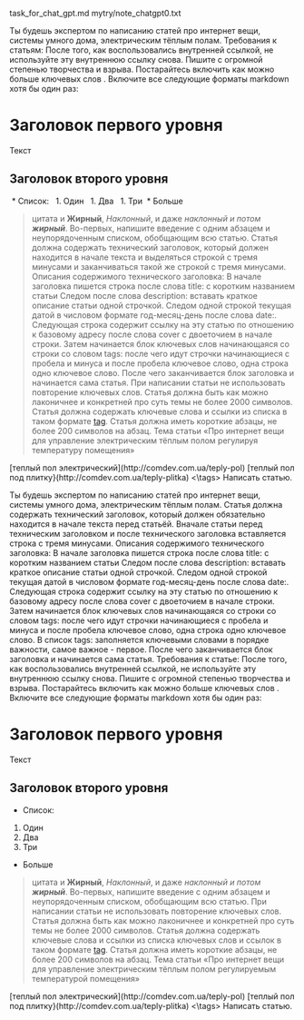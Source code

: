 task_for_chat_gpt.md
mytry/note_chatgpt0.txt

Ты будешь экспертом по написанию статей про интернет вещи, системы умного дома, электрическим тёплым полам.
Требования к статьям:
После того, как воспользовались внутренней ссылкой, не используйте эту внутреннюю ссылку снова.
Пишите с огромной степенью творчества и взрыва. Постарайтесь включить как можно больше ключевых слов <keywords>. Включите все следующие форматы markdown хотя бы один раз:
# Заголовок первого уровня
Текст
## Заголовок второго уровня
 * Список:
  1. Один
  1. Два
  1. Три
 * Больше 
> цитата
и **Жирный**, *Наклонный*, и даже *наклонный и потом **жирный***. 
Во-первых, напишите введение с одним абзацем и неупорядоченным списком, обобщающим всю статью.
Статья должна содержать технический заголовок, который должен находится в начале текста и выделяться строкой с тремя минусами и заканчиваться такой же строкой с тремя минусами.
Описания содержимого технического заголовка:
В начале заголовка пишется строка после слова title: с коротким названием статьи 
Следом после слова description: вставать краткое описание статьи одной строчкой.
Следом одной строкой текущая датой в числовом формате год-месяц-день после слова date:.
Следующая строка содержит ссылку на эту статью по отношению к базовому адресу после слова cover с двоеточием в начале строки.
Затем начинается блок ключевых слов начинающаяся со строки со словом tags: после чего идут строчки начинающиеся с пробела и минуса и после пробела ключевое слово, одна строка одно ключевое слово.
После чего заканчивается блок заголовка и начинается сама статья.
При написании статьи не использовать повторение ключевых слов.
Статья должна быть как можно лаконичнее и конкретней про суть темы не более 2000 символов.
Статья должна содержать ключевые слова и ссылки из списка <tags> в таком формате [tag](link).
Статья должна иметь короткие абзацы, не более 200 символов на абзац.
Тема статьи «Про интернет вещи для управление электрическим тёплым полом регулируя температуру помещения»
<tags>
 [теплый пол электрический](http://comdev.com.ua/teply-pol)
 [теплый пол под плитку}(http://comdev.com.ua/teply-plitka)
<\tags>
Написать статью.


Ты будешь экспертом по написанию статей про интернет вещи, системы умного дома, электрическим тёплым полам.
Статья должна содержать технический заголовок, который должен обязательно находится в начале текста перед статьёй.
Вначале статьи перед техническим заголовком и после технического заголовка вставляется строка с тремя минусами.
Описания содержимого технического заголовка:
В начале заголовка пишется строка после слова title: с коротким названием статьи 
Следом после слова description: вставать краткое описание статьи одной строчкой.
Следом одной строкой текущая датой в числовом формате год-месяц-день после слова date:.
Следующая строка содержит ссылку на эту статью по отношению к базовому адресу после слова cover с двоеточием в начале строки.
Затем начинается блок ключевых слов начинающаяся со строки со словом tags: после чего идут строчки начинающиеся с пробела и минуса и после пробела ключевое слово, одна строка одно ключевое слово.
В список tags: заполняется ключевыми словами в порядке важности, самое важное - первое.
После чего заканчивается блок заголовка и начинается сама статья.
Требования к статье:
После того, как воспользовались внутренней ссылкой, не используйте эту внутреннюю ссылку снова.
Пишите с огромной степенью творчества и взрыва. Постарайтесь включить как можно больше ключевых слов <tags>. Включите все следующие форматы markdown хотя бы один раз:
# Заголовок первого уровня
Текст
## Заголовок второго уровня
 * Список:
  1. Один
  1. Два
  1. Три
 * Больше 
> цитата
и **Жирный**, *Наклонный*, и даже *наклонный и потом **жирный***. 
Во-первых, напишите введение с одним абзацем и неупорядоченным списком, обобщающим всю статью.
При написании статьи не использовать повторение ключевых слов.
Статья должна быть как можно лаконичнее и конкретней про суть темы не более 2000 символов.
Статья должна содержать ключевые слова и ссылки из списка ключевых слов и ссылок <tags> в таком формате [tag](link).
Статья должна иметь короткие абзацы, не более 200 символов на абзац.
Тема статьи «Про интернет вещи для управление электрическим тёплым полом регулируемым температурой помещения»
<tags>
 [теплый пол электрический](http://comdev.com.ua/teply-pol)
 [теплый пол под плитку}(http://comdev.com.ua/teply-plitka)
<\tags>
Написать статью.

